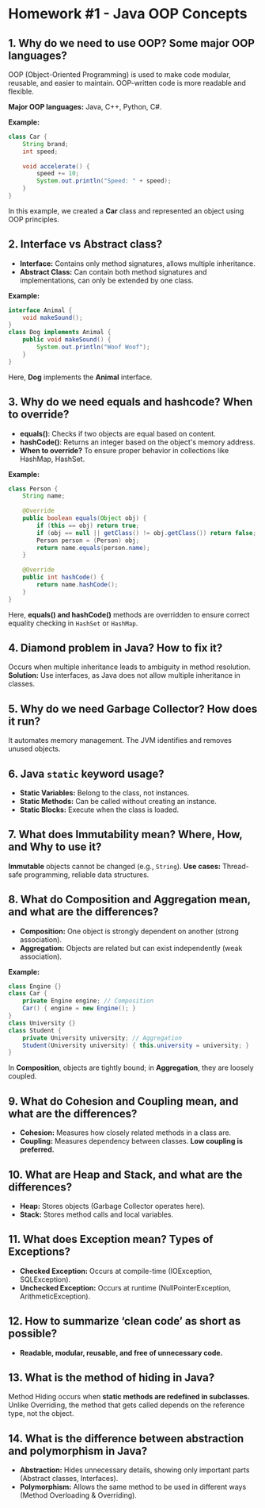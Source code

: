 # Homework #1 - Java OOP Concepts

## 1. Why do we need to use OOP? Some major OOP languages?

OOP (Object-Oriented Programming) is used to make code modular, reusable, and easier to maintain. OOP-written code is more readable and flexible.

**Major OOP languages:** Java, C++, Python, C#.

**Example:**

```java
class Car {
    String brand;
    int speed;
    
    void accelerate() {
        speed += 10;
        System.out.println("Speed: " + speed);
    }
}
```

In this example, we created a **Car** class and represented an object using OOP principles.

## 2. Interface vs Abstract class?

- **Interface:** Contains only method signatures, allows multiple inheritance.
- **Abstract Class:** Can contain both method signatures and implementations, can only be extended by one class.

**Example:**

```java
interface Animal {
    void makeSound();
}
class Dog implements Animal {
    public void makeSound() {
        System.out.println("Woof Woof");
    }
}
```

Here, **Dog** implements the **Animal** interface.

## 3. Why do we need equals and hashcode? When to override?

- **equals()**: Checks if two objects are equal based on content.
- **hashCode()**: Returns an integer based on the object's memory address.
- **When to override?** To ensure proper behavior in collections like HashMap, HashSet.

**Example:**

```java
class Person {
    String name;
    
    @Override
    public boolean equals(Object obj) {
        if (this == obj) return true;
        if (obj == null || getClass() != obj.getClass()) return false;
        Person person = (Person) obj;
        return name.equals(person.name);
    }
    
    @Override
    public int hashCode() {
        return name.hashCode();
    }
}
```

Here, **equals() and hashCode()** methods are overridden to ensure correct equality checking in `HashSet` or `HashMap`.

## 4. Diamond problem in Java? How to fix it?

Occurs when multiple inheritance leads to ambiguity in method resolution. **Solution:** Use interfaces, as Java does not allow multiple inheritance in classes.

## 5. Why do we need Garbage Collector? How does it run?

It automates memory management. The JVM identifies and removes unused objects.

## 6. Java `static` keyword usage?

- **Static Variables:** Belong to the class, not instances.
- **Static Methods:** Can be called without creating an instance.
- **Static Blocks:** Execute when the class is loaded.

## 7. What does Immutability mean? Where, How, and Why to use it?

**Immutable** objects cannot be changed (e.g., `String`). **Use cases:** Thread-safe programming, reliable data structures.

## 8. What do Composition and Aggregation mean, and what are the differences?

- **Composition:** One object is strongly dependent on another (strong association).
- **Aggregation:** Objects are related but can exist independently (weak association).

**Example:**

```java
class Engine {}
class Car {
    private Engine engine; // Composition
    Car() { engine = new Engine(); }
}
class University {}
class Student {
    private University university; // Aggregation
    Student(University university) { this.university = university; }
}
```

In **Composition**, objects are tightly bound; in **Aggregation**, they are loosely coupled.

## 9. What do Cohesion and Coupling mean, and what are the differences?

- **Cohesion:** Measures how closely related methods in a class are.
- **Coupling:** Measures dependency between classes. **Low coupling is preferred.**

## 10. What are Heap and Stack, and what are the differences?

- **Heap:** Stores objects (Garbage Collector operates here).
- **Stack:** Stores method calls and local variables.

## 11. What does Exception mean? Types of Exceptions?

- **Checked Exception:** Occurs at compile-time (IOException, SQLException).
- **Unchecked Exception:** Occurs at runtime (NullPointerException, ArithmeticException).

## 12. How to summarize ‘clean code’ as short as possible?

- **Readable, modular, reusable, and free of unnecessary code.**

## 13. What is the method of hiding in Java?

Method Hiding occurs when **static methods are redefined in subclasses.** Unlike Overriding, the method that gets called depends on the reference type, not the object.

## 14. What is the difference between abstraction and polymorphism in Java?

- **Abstraction:** Hides unnecessary details, showing only important parts (Abstract classes, Interfaces).
- **Polymorphism:** Allows the same method to be used in different ways (Method Overloading & Overriding).

